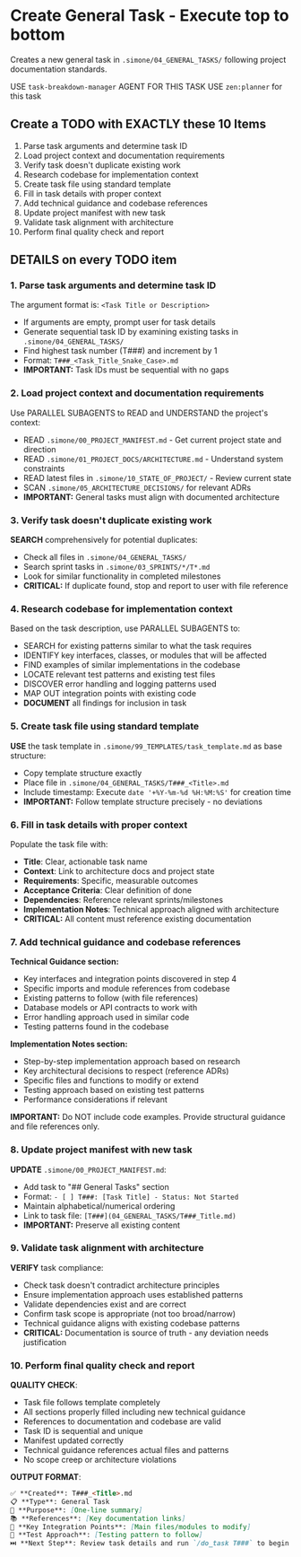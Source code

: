 # Create General Task - Execute top to bottom

Creates a new general task in `.simone/04_GENERAL_TASKS/` following project documentation standards.

USE `task-breakdown-manager` AGENT FOR THIS TASK
USE `zen:planner` for this task

## Create a TODO with EXACTLY these 10 Items

1. Parse task arguments and determine task ID
2. Load project context and documentation requirements
3. Verify task doesn't duplicate existing work
4. Research codebase for implementation context
5. Create task file using standard template
6. Fill in task details with proper context
7. Add technical guidance and codebase references
8. Update project manifest with new task
9. Validate task alignment with architecture
10. Perform final quality check and report

## DETAILS on every TODO item

### 1. Parse task arguments and determine task ID

The argument format is: `<Task Title or Description>`

- If arguments are empty, prompt user for task details
- Generate sequential task ID by examining existing tasks in `.simone/04_GENERAL_TASKS/`
- Find highest task number (T###) and increment by 1
- Format: `T###_<Task_Title_Snake_Case>.md`
- **IMPORTANT:** Task IDs must be sequential with no gaps

### 2. Load project context and documentation requirements

Use PARALLEL SUBAGENTS to READ and UNDERSTAND the project's context:

- READ `.simone/00_PROJECT_MANIFEST.md` - Get current project state and direction
- READ `.simone/01_PROJECT_DOCS/ARCHITECTURE.md` - Understand system constraints
- READ latest files in `.simone/10_STATE_OF_PROJECT/` - Review current state
- SCAN `.simone/05_ARCHITECTURE_DECISIONS/` for relevant ADRs
- **IMPORTANT:** General tasks must align with documented architecture

### 3. Verify task doesn't duplicate existing work

**SEARCH** comprehensively for potential duplicates:

- Check all files in `.simone/04_GENERAL_TASKS/`
- Search sprint tasks in `.simone/03_SPRINTS/*/T*.md`
- Look for similar functionality in completed milestones
- **CRITICAL:** If duplicate found, stop and report to user with file reference

### 4. Research codebase for implementation context

Based on the task description, use PARALLEL SUBAGENTS to:

- SEARCH for existing patterns similar to what the task requires
- IDENTIFY key interfaces, classes, or modules that will be affected
- FIND examples of similar implementations in the codebase
- LOCATE relevant test patterns and existing test files
- DISCOVER error handling and logging patterns used
- MAP OUT integration points with existing code
- **DOCUMENT** all findings for inclusion in task

### 5. Create task file using standard template

**USE** the task template in `.simone/99_TEMPLATES/task_template.md` as base structure:

- Copy template structure exactly
- Place file in `.simone/04_GENERAL_TASKS/T###_<Title>.md`
- Include timestamp: Execute `date '+%Y-%m-%d %H:%M:%S'` for creation time
- **IMPORTANT:** Follow template structure precisely - no deviations

### 6. Fill in task details with proper context

Populate the task file with:

- **Title**: Clear, actionable task name
- **Context**: Link to architecture docs and project state
- **Requirements**: Specific, measurable outcomes
- **Acceptance Criteria**: Clear definition of done
- **Dependencies**: Reference relevant sprints/milestones
- **Implementation Notes**: Technical approach aligned with architecture
- **CRITICAL:** All content must reference existing documentation

### 7. Add technical guidance and codebase references

**Technical Guidance section:**

- Key interfaces and integration points discovered in step 4
- Specific imports and module references from codebase
- Existing patterns to follow (with file references)
- Database models or API contracts to work with
- Error handling approach used in similar code
- Testing patterns found in the codebase

**Implementation Notes section:**

- Step-by-step implementation approach based on research
- Key architectural decisions to respect (reference ADRs)
- Specific files and functions to modify or extend
- Testing approach based on existing test patterns
- Performance considerations if relevant

**IMPORTANT:** Do NOT include code examples. Provide structural guidance and file references only.

### 8. Update project manifest with new task

**UPDATE** `.simone/00_PROJECT_MANIFEST.md`:

- Add task to "## General Tasks" section
- Format: `- [ ] T###: [Task Title] - Status: Not Started`
- Maintain alphabetical/numerical ordering
- Link to task file: `[T###](04_GENERAL_TASKS/T###_Title.md)`
- **IMPORTANT:** Preserve all existing content

### 9. Validate task alignment with architecture

**VERIFY** task compliance:

- Check task doesn't contradict architecture principles
- Ensure implementation approach uses established patterns
- Validate dependencies exist and are correct
- Confirm task scope is appropriate (not too broad/narrow)
- Technical guidance aligns with existing codebase patterns
- **CRITICAL:** Documentation is source of truth - any deviation needs justification

### 10. Perform final quality check and report

**QUALITY CHECK**:

- Task file follows template completely
- All sections properly filled including new technical guidance
- References to documentation and codebase are valid
- Task ID is sequential and unique
- Manifest updated correctly
- Technical guidance references actual files and patterns
- No scope creep or architecture violations

**OUTPUT FORMAT**:

```markdown
✅ **Created**: T###_<Title>.md
📋 **Type**: General Task
🎯 **Purpose**: [One-line summary]
📚 **References**: [Key documentation links]
🔧 **Key Integration Points**: [Main files/modules to modify]
🧪 **Test Approach**: [Testing pattern to follow]
⏭️ **Next Step**: Review task details and run `/do_task T###` to begin
```
